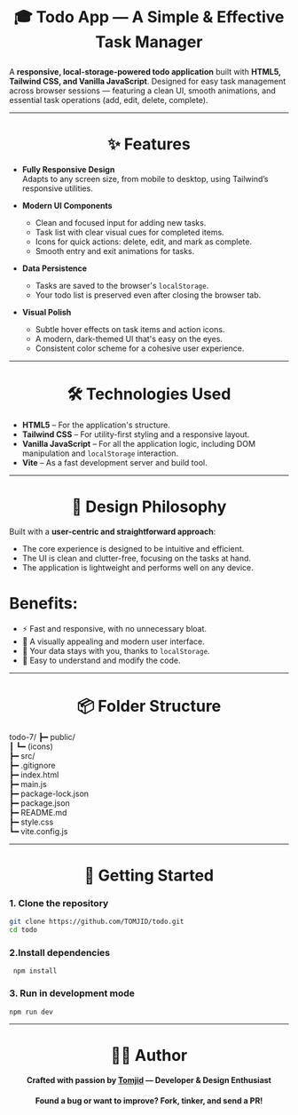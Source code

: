 <h1 align='center'>

🎓 Todo App — A Simple & Effective Task Manager

</h1>

A **responsive, local-storage-powered todo application** built with **HTML5, Tailwind CSS, and Vanilla JavaScript**. Designed for easy task management across browser sessions — featuring a clean UI, smooth animations, and essential task operations (add, edit, delete, complete).

---

<div align='center'>

# ✨ Features

</div>

- **Fully Responsive Design**  
  Adapts to any screen size, from mobile to desktop, using Tailwind’s responsive utilities.

- **Modern UI Components**

  - Clean and focused input for adding new tasks.
  - Task list with clear visual cues for completed items.
  - Icons for quick actions: delete, edit, and mark as complete.
  - Smooth entry and exit animations for tasks.

- **Data Persistence**

  - Tasks are saved to the browser's `localStorage`.
  - Your todo list is preserved even after closing the browser tab.

- **Visual Polish**
  - Subtle hover effects on task items and action icons.
  - A modern, dark-themed UI that's easy on the eyes.
  - Consistent color scheme for a cohesive user experience.

---

<div align='center'>

# 🛠️ Technologies Used

</div>

- **HTML5** – For the application's structure.
- **Tailwind CSS** – For utility-first styling and a responsive layout.
- **Vanilla JavaScript** – For all the application logic, including DOM manipulation and `localStorage` interaction.
- **Vite** – As a fast development server and build tool.

---

<div align='center'>

# 📱 Design Philosophy

</div>

Built with a **user-centric and straightforward approach**:

- The core experience is designed to be intuitive and efficient.
- The UI is clean and clutter-free, focusing on the tasks at hand.
- The application is lightweight and performs well on any device.

# Benefits:

- ⚡ Fast and responsive, with no unnecessary bloat.
- 🎨 A visually appealing and modern user interface.
- 💾 Your data stays with you, thanks to `localStorage`.
- 🧩 Easy to understand and modify the code.

---

<div align='center'>

# 📦 Folder Structure

</div>

todo-7/
┣━ public/  
┃ ┗━ (icons)  
┣━ src/  
┣━ .gitignore  
┣━ index.html  
┣━ main.js  
┣━ package-lock.json  
┣━ package.json  
┣━ README.md  
┣━ style.css  
┗━ vite.config.js

---

<div align='center'>

# 🚀 Getting Started

</div>

### 1. Clone the repository

```bash
git clone https://github.com/TOMJID/todo.git
cd todo
```

### 2.Install dependencies

```
 npm install
```

### 3. Run in development mode

```
npm run dev
```

---

<div align='center'>

# 👨‍💻 Author

</div>
<h4 align="center"> 
 Crafted with passion by <a href="https://github.com/TOMJID">Tomjid</a> — Developer & Design Enthusiast 
</h4> 
<h4 align='center'> 
 Found a bug or want to improve? Fork, tinker, and send a PR!  
</h4>
